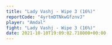 ```yaml
---
title: "Lady Vashj - Wipe 3 (16%)"
reportCode: "4yrtmDTNkwGfznvJ"
player: "Amdal"
fight: "Lady Vashj - Wipe 3 (16%)"
date: 2021-10-10T19:09:02.718000+00:00
---
```

